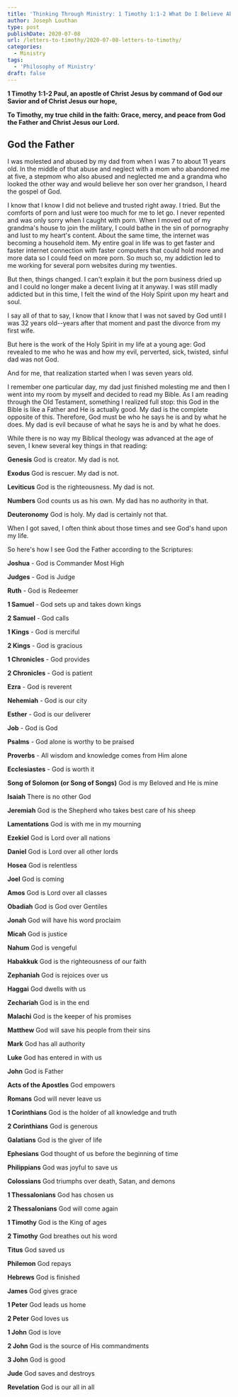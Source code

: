 ```yaml
---
title: 'Thinking Through Ministry: 1 Timothy 1:1-2 What Do I Believe About God? [Part 3]'
author: Joseph Louthan
type: post
publishDate: 2020-07-08
url: /letters-to-timothy/2020-07-08-letters-to-timothy/
categories:
  - Ministry
tags:
  - 'Philosophy of Ministry'
draft: false
---
```


**1 Timothy 1:1-2 Paul, an apostle of Christ Jesus by command of God our Savior and of Christ Jesus our hope,**

**To Timothy, my true child in the faith: Grace, mercy, and peace from God the Father and Christ Jesus our Lord.**

## God the Father

I was molested and abused by my dad from when I was 7 to about 11 years old. In the middle of that abuse and neglect with a mom who abandoned me at five, a stepmom who also abused and neglected me and a grandma who looked the other way and would believe her son over her grandson, I heard the gospel of God.

I know that I know I did not believe and trusted right away. I tried. But the comforts of porn and lust were too much for me to let go. I never repented and was only sorry when I caught with porn.  When I moved out of my grandma's house to join the military, I could bathe in the sin of pornography and lust to my heart's content. About the same time, the internet was becoming a household item. My entire goal in life was to get faster and faster internet connection with faster computers that could hold more and more data so I could feed on more porn.  So much so, my addiction led to me working for several porn websites during my twenties.

But then, things changed. I can't explain it but the porn business dried up and I could no longer make a decent living at it anyway. I was still madly addicted but in this time, I felt the wind of the Holy Spirit upon my heart and soul.

I say all of that to say, I know that I know that I was not saved by God until I was 32 years old--years after that moment and past the divorce from my first wife.

But here is the work of the Holy Spirit in my life at a young age: God revealed to me who he was and how my evil, perverted, sick, twisted, sinful dad was not God.

And for me, that realization started when I was seven years old.

I remember one particular day, my dad just finished molesting me and then I went into my room by myself and decided to read my Bible. As I am reading through the Old Testament, something I realized full stop: this God in the Bible is like a Father and He is actually good. My dad is the complete opposite of this. Therefore, God must be who he says he is and by what he does. My dad is evil because of what he says he is and by what he does.

While there is no way my Biblical theology was advanced at the age of seven, I knew several key things in that reading:

**Genesis** God is creator. My dad is not.

**Exodus** God is rescuer. My dad is not.

**Leviticus** God is the righteousness. My dad is not.

**Numbers** God counts us as his own. My dad has no authority in that.

**Deuteronomy** God is holy. My dad is certainly not that.

When I got saved, I often think about those times and see God's hand upon my life.

So here's how I see God the Father according to the Scriptures:

**Joshua** - God is Commander Most High

**Judges** - God is Judge

**Ruth** - God is Redeemer

**1 Samuel** - God sets up and takes down kings

**2 Samuel** - God calls

**1 Kings** - God is merciful

**2 Kings** - God is gracious

**1 Chronicles** - God provides

**2 Chronicles** - God is patient

**Ezra** - God is reverent 

**Nehemiah** - God is our city

**Esther** - God is our deliverer

**Job** - God is God

**Psalms** - God alone is worthy to be praised

**Proverbs** - All wisdom and knowledge comes from Him alone

**Ecclesiastes** - God is worth it 

**Song of Solomon (or Song of Songs)** God is my Beloved and He is mine

**Isaiah** There is no other God

**Jeremiah** God is the Shepherd who takes best care of his sheep

**Lamentations** God is with me in my mourning

**Ezekiel** God is Lord over all nations

**Daniel** God is Lord over all other lords

**Hosea** God is relentless

**Joel** God is coming

**Amos** God is Lord over all classes

**Obadiah** God is God over Gentiles

**Jonah** God will have his word proclaim

**Micah** God is justice

**Nahum** God is vengeful

**Habakkuk** God is the righteousness of our faith

**Zephaniah** God is rejoices over us

**Haggai** God dwells with us

**Zechariah** God is in the end

**Malachi** God is the keeper of his promises

**Matthew** God will save his people from their sins

**Mark** God has all authority

**Luke** God has entered in with us

**John** God is Father

**Acts of the Apostles** God empowers

**Romans** God will never leave us

**1 Corinthians** God is the holder of all knowledge and truth

**2 Corinthians** God is generous

**Galatians** God is the giver of life

**Ephesians** God thought of us before the beginning of time

**Philippians** God was joyful to save us

**Colossians** God triumphs over death, Satan, and demons

**1 Thessalonians** God has chosen us

**2 Thessalonians** God will come again

**1 Timothy** God is the King of ages

**2 Timothy** God breathes out his word

**Titus** God saved us

**Philemon** God repays 

**Hebrews** God is finished

**James** God gives grace

**1 Peter** God leads us home

**2 Peter** God loves us

**1 John** God is love

**2 John** God is the source of His commandments

**3 John** God is good

**Jude** God saves and destroys

**Revelation** God is our all in all

